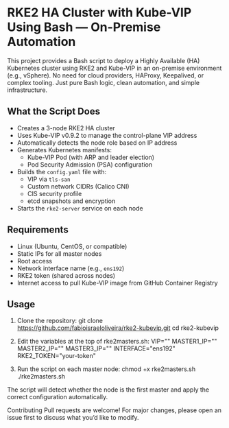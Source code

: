 # RKE2 HA Cluster with Kube-VIP Using Bash — On-Premise Automation

This project provides a Bash script to deploy a Highly Available (HA) Kubernetes cluster using RKE2 and Kube-VIP in an on-premise environment (e.g., vSphere).
No need for cloud providers, HAProxy, Keepalived, or complex tooling. Just pure Bash logic, clean automation, and simple infrastructure.

## What the Script Does

- Creates a 3-node RKE2 HA cluster
- Uses Kube-VIP v0.9.2 to manage the control-plane VIP address
- Automatically detects the node role based on IP address
- Generates Kubernetes manifests:
  - Kube-VIP Pod (with ARP and leader election)
  - Pod Security Admission (PSA) configuration
- Builds the `config.yaml` file with:
  - VIP via `tls-san`
  - Custom network CIDRs (Calico CNI)
  - CIS security profile
  - etcd snapshots and encryption
- Starts the `rke2-server` service on each node

## Requirements

- Linux (Ubuntu, CentOS, or compatible)
- Static IPs for all master nodes
- Root access
- Network interface name (e.g., `ens192`)
- RKE2 token (shared across nodes)
- Internet access to pull Kube-VIP image from GitHub Container Registry

## Usage

1. Clone the repository:
   git clone https://github.com/fabioisraeloliveira/rke2-kubevip.git
   cd rke2-kubevip

2. Edit the variables at the top of rke2masters.sh:
VIP="<your-vip>"
MASTER1_IP="<master1-ip>"
MASTER2_IP="<master2-ip>"
MASTER3_IP="<master3-ip>"
INTERFACE="ens192"
RKE2_TOKEN="your-token"

3. Run the script on each master node:
chmod +x rke2masters.sh
./rke2masters.sh

The script will detect whether the node is the first master and apply the correct configuration automatically.

Contributing
Pull requests are welcome! For major changes, please open an issue first to discuss what you’d like to modify.

